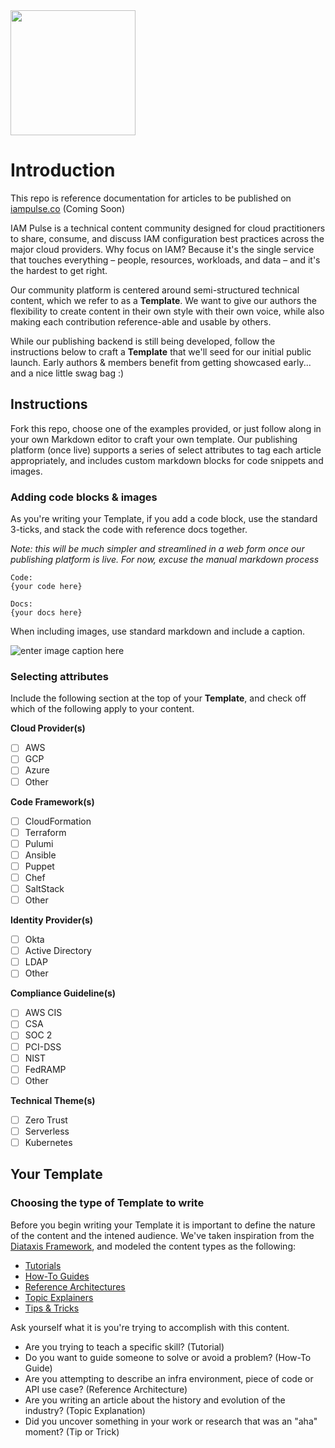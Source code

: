 <img src="https://iampulse-public.s3.us-west-1.amazonaws.com/iampulse-logo.png" width="200" />

# Introduction
This repo is reference documentation for articles to be published on [iampulse.co](https://www.iampulse.co) (Coming Soon)

IAM Pulse is a technical content community designed for cloud practitioners to share, consume, and discuss IAM configuration best practices across the major cloud providers. Why focus on IAM? Because it's the single service that touches everything – people, resources, workloads, and data – and it's the hardest to get right. 

Our community platform is centered around semi-structured technical content, which we refer to as a **Template**. We want to give our authors the flexibility to create content in their own style with their own voice, while also making each contribution reference-able and usable by others.

While our publishing backend is still being developed, follow the instructions below to craft a **Template** that we'll seed for our initial public launch. Early authors & members benefit from getting showcased early... and a nice little swag bag :)

## Instructions
Fork this repo, choose one of the examples provided, or just follow along in your own Markdown editor to craft your own template. Our publishing platform (once live) supports a series of select attributes to tag each article appropriately, and includes custom markdown blocks for code snippets and images. 

### Adding code blocks & images
As you're writing your Template, if you add a code block, use the standard 3-ticks, and stack the code with reference docs together. 

*Note: this will be much simpler and streamlined in a web form once our publishing platform is live. For now, excuse the manual markdown process*

```
Code:
{your code here}
```
```
Docs:
{your docs here}
```

When including images, use standard markdown and include a caption.

![enter image caption here](https://i.picsum.photos/id/864/200/200.jpg?hmac=enPW23d2MpTvv2RfL7CtuO_cKSvCg4DGCYtNPc4-48M)

### Selecting attributes
Include the following section at the top of your **Template**, and check off which of the following apply to your content.

**Cloud Provider(s)**
 - [ ] AWS
 - [ ] GCP
 - [ ] Azure
 - [ ] Other

**Code Framework(s)**
 - [ ] CloudFormation
 - [ ] Terraform
 - [ ] Pulumi
 - [ ] Ansible
 - [ ] Puppet
 - [ ] Chef
 - [ ] SaltStack
 - [ ] Other

**Identity Provider(s)**
 - [ ] Okta
 - [ ] Active Directory
 - [ ] LDAP
 - [ ] Other

**Compliance Guideline(s)**
 - [ ] AWS CIS
 - [ ] CSA
 - [ ] SOC 2
 - [ ] PCI-DSS
 - [ ] NIST
 - [ ] FedRAMP
 - [ ] Other

**Technical Theme(s)**
 - [ ] Zero Trust
 - [ ] Serverless
 - [ ] Kubernetes

## Your Template

### Choosing the type of Template to write
Before you begin writing your Template it is important to define the nature of the content and the intened audience. We've taken inspiration from the [Diataxis Framework](https://diataxis.fr/), and modeled the content types as the following:
* [Tutorials](examples/TUTORIAL.md)
* [How-To Guides](examples/HOWTO.md)
* [Reference Architectures](examples/REFERENCE.md)
* [Topic Explainers](examples/EXPLAINER.md)
* [Tips & Tricks](examples/TIP.md)

Ask yourself what it is you're trying to accomplish with this content.
* Are you trying to teach a specific skill? (Tutorial)
* Do you want to guide someone to solve or avoid a problem? (How-To Guide)
* Are you attempting to describe an infra environment, piece of code or API use case? (Reference Architecture)
* Are you writing an article about the history and evolution of the industry? (Topic Explanation)
* Did you uncover something in your work or research that was an "aha" moment? (Tip or Trick)